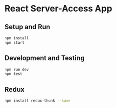 # React Server-Access App

## Setup and Run

```bash
npm install
npm start
```

## Development and Testing

```bash
npm run dev
npm test
```

## Redux

```bash
npm install redux-thunk --save
```